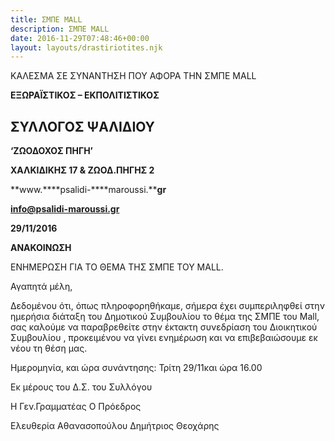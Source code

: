 ```yaml
---
title: ΣΜΠΕ MALL
description: ΣΜΠΕ MALL
date: 2016-11-29T07:48:46+00:00
layout: layouts/drastiriotites.njk
---
```

ΚΑΛΕΣΜΑ ΣΕ ΣΥΝΑΝΤΗΣΗ ΠΟΥ ΑΦΟΡΑ ΤΗΝ ΣΜΠΕ MALL
<!-- excerpt -->
 **ΕΞΩΡΑΪΣΤΙΚΟΣ – ΕΚΠΟΛΙΤΙΣΤΙΚΟΣ**

##  ΣΥΛΛΟΓΟΣ ΨΑΛΙΔΙΟΥ

 **‘ΖΩΟΔΟΧΟΣ ΠΗΓΗ’**

 **ΧΑΛΚΙΔΙΚΗΣ 17 &amp; ΖΩΟΔ.ΠΗΓΗΣ 2**

 **www.****psalidi-****maroussi.****gr**

 **info@psalidi-maroussi.gr**

 **29/****11/201****6**

**ΑΝΑΚΟΙΝΩΣΗ**

ΕΝΗΜΕΡΩΣΗ ΓΙΑ ΤΟ ΘΕΜΑ ΤΗΣ ΣΜΠΕ ΤΟΥ MALL.

Αγαπητά μέλη,

Δεδομένου ότι, όπως πληροφορηθήκαμε, σήμερα έχει συμπεριληφθεί στην ημερήσια διάταξη του Δημοτικού Συμβουλίου το θέμα της ΣΜΠΕ του Mall, σας καλούμε να παραβρεθείτε στην έκτακτη συνεδρίαση του Διοικητικού Συμβουλίου , προκειμένου να γίνει ενημέρωση και να επιβεβαιώσουμε εκ νέου τη θέση μας.

Ημερομηνία, και ώρα συνάντησης: Τρίτη 29/11και ώρα 16.00

Εκ μέρους του Δ.Σ. του Συλλόγου

 Η Γεν.Γραμματέας Ο Πρόεδρος

Ελευθερία Αθανασοπούλου Δημήτριος Θεοχάρης
